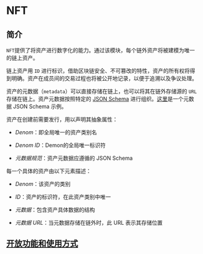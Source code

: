 # NFT

## 简介

`NFT`提供了将资产进行数字化的能力。通过该模块，每个链外资产将被建模为唯一的链上资产。

链上资产用 `ID` 进行标识，借助区块链安全、不可篡改的特性，资产的所有权将得到明确。资产在成员间的交易过程也将被公开地记录，以便于追溯以及争议处理。

资产的元数据（`metadata`）可以直接存储在链上，也可以将其在链外存储源的 `URL` 存储在链上。资产元数据按照特定的 [JSON Schema](https://JSON-Schema.org/) 进行组织。[这里](https://github.com/oracleNetworkProtocol/plugchain/tree/main/docs/zh/features/nft-metadata.json)是一个元数据 JSON Schema 示例。

资产在创建前需要发行，用以声明其抽象属性：

- _Denom_：即全局唯一的资产类别名
  
- _Denom ID_：Demon的全局唯一标识符

- _元数据规范_：资产元数据应遵循的 JSON Schema

每一个具体的资产由以下元素描述：

- _Denom_：该资产的类别

- _ID_：资产的标识符，在此资产类别中唯一

- _元数据_：包含资产具体数据的结构

- _元数据 URL_：当元数据存储在链外时，此 URL 表示其存储位置

## [开放功能和使用方式](../cli-client/nft.md)

